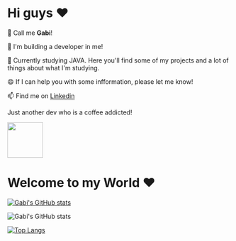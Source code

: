 <h1>Hi guys ♥</h1>

👯 Call me <b>Gabi</b>!

🔭 I'm building a developer in me!

🌱 Currently studying JAVA. Here you'll find some of my projects and a lot of things about what I'm studying.

😄 If I can help you with some infformation, please let me know!

📫 Find me on <a href= "https://www.linkedin.com/in/gabriela-da-costa-rodrigues-05688381/">Linkedin</a>

Just another dev who is a coffee addicted!

<img src="https://media.giphy.com/media/3jVT4U5bilspG/giphy.gif" width="80" height="80" />

<h1>Welcome to my World ♥</h1>


[![Gabi's GitHub stats](https://github-readme-stats.vercel.app/api?username=gabiircosta)](https://github.com/gabiircosta/github-readme-stats)

![Gabi's GitHub stats](https://github-readme-stats.vercel.app/api?username=gabiircosta&count_private=true)


[![Top Langs](https://github-readme-stats.vercel.app/api/top-langs/?username=gabiircosta&layout=compact)](https://github.com/gabiircosta/github-readme-stats)




